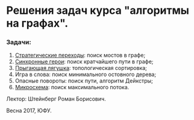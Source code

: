 # Решения задач курса "алгоритмы на графах".

### Задачи:

1. [Стратегические переходы](https://github.com/JustSlavic/algorithms_on_graphs/tree/task1): поиск мостов в графе;
2. [Синхронные герои](https://github.com/JustSlavic/algorithms_on_graphs/tree/task2): поиск кратчайшего пути в графе;
3. [Прыгающая лягушка](https://github.com/JustSlavic/algorithms_on_graphs/tree/task3): топологическая сортировка;
4. Игра в слова: поиск минимального остовного дерева;
5. Опасные повороты: поиск пути, алгоритм Дейкстры;
6. [Микросхема](https://github.com/JustSlavic/algorithms_on_graphs/tree/task6): поиск максимального потока.

Лектор: Штейнберг Роман Борисович.

Весна 2017, ЮФУ.